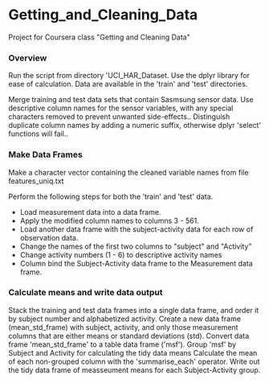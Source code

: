 # Getting_and_Cleaning_Data
Project for Coursera class "Getting and Cleaning Data"

### Overview

Run the script from directory 'UCI_HAR_Dataset.
Use the dplyr library for ease of calculation.
Data are available in the 'train' and 'test' directories.

Merge training and test data sets that contain Sasmsung sensor data.
Use descriptive column names for the sensor variables, with any special characters removed to prevent unwanted side-effects..
Distinguish duplicate column names by adding a numeric suffix, otherwise dplyr 'select' functions will fail..

### Make Data Frames
Make a character vector containing the cleaned variable names from file features_uniq.txt

Perform the following steps for both the 'train' and 'test' data.
* Load measurement data into a data frame.
* Apply the modified column names to columns 3 - 561.
* Load another data frame with the subject-activity data for each row of observation data.
* Change the names of the first two columns to "subject" and "Activity"
* Change activity numbers (1 - 6) to descriptive activity names
* Column bind the Subject-Activity data frame to the Measurement data frame.

### Calculate means and write data output
Stack the training and test data frames into a single data frame, and order it by subject number and alphabetized activity.
Create a new data frame (mean_std_frame) with subject, activity, and only those measurement columns that are either means or standard deviations (std).
Convert data frame 'mean_std_frame' to a table data frame ('msf').
Group 'msf' by Subject and Activity for calculating the tidy data means 
Calculate the mean of each non-grouped column with the 'summarise_each' operator.
Write out the tidy data frame of measseument means for each Subject-Activity group.

